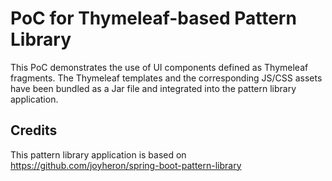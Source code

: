 # PoC for Thymeleaf-based Pattern Library

This PoC demonstrates the use of UI components defined as Thymeleaf fragments.
The Thymeleaf templates and the corresponding JS/CSS assets have been bundled as a Jar file and integrated into the pattern library application.

## Credits

This pattern library application is based on https://github.com/joyheron/spring-boot-pattern-library
